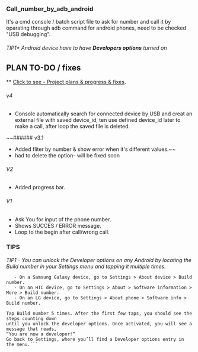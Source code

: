 ### Call_number_by_adb_android
It's a cmd console / batch script file to ask for number and call it by oparating through adb command for android phones, need to be checked "USB debugging".
   ###### TIP1* Android device have to have **Developers options** turned on

## PLAN TO-DO / fixes

** [Click to see - Project plans & progress & fixes](https://github.com/J-ZOM/call_number_by_adb_android/projects/1).

###### v4
 - Console automatically search for connected device by USB and creat an external file with saved device_id, ten use defined device_id later to make a call, after loop the saved file is deleted.

~~###### v3.1
- Added fliter by number & show error when it's different values.~~
- had to delete the option- will be fixed soon


###### V2
- Added progress bar.

###### V1
- Ask You for input of the phone number.
- Shows SUCCES / ERROR message.
- Loop to the begin after call/wrong call.


### TIPS

*TIP1 - You can unlock the Developer options on any Android by locating
the Build number in your Settings menu and tapping it multiple times.*
``` If using stock Android, go to Settings > About phone > Build number.
   - On a Samsung Galaxy device, go to Settings > About device > Build number.
   - On an HTC device, go to Settings > About > Software information > More > Build number. 
   - On an LG device, go to Settings > About phone > Software info > Build number.

Tap Build number 5 times. After the first few taps, you should see the steps counting down
until you unlock the developer options. Once activated, you will see a message that reads, 
“You are now a developer!”
Go back to Settings, where you’ll find a Developer options entry in the menu.```
